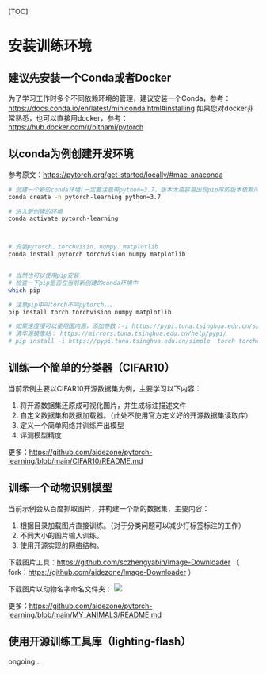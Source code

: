 [TOC]


# 安装训练环境

## 建议先安装一个Conda或者Docker

为了学习工作时多个不同依赖环境的管理，建议安装一个Conda，参考：https://docs.conda.io/en/latest/miniconda.html#installing
如果您对docker非常熟悉，也可以直接用docker，参考：https://hub.docker.com/r/bitnami/pytorch


## 以conda为例创建开发环境

参考原文：https://pytorch.org/get-started/locally/#mac-anaconda

```bash
# 创建一个新的conda环境(一定要注意带python=3.7，版本太高容易出现pip库的版本依赖问题)
conda create -n pytorch-learning python=3.7

# 进入新创建的环境
conda activate pytorch-learning



# 安装pytorch、torchvisin、numpy、matplotlib
conda install pytorch torchvision numpy matplotlib


# 当然也可以使用pip安装
# 检查一下pip是否在当前新创建的conda环境中
which pip

# 注意pip中叫torch不叫pytorch。。。
pip install torch torchvision numpy matplotlib

# 如果速度慢可以使用国内源，添加参数：-i https://pypi.tuna.tsinghua.edu.cn/simple
# 清华源镜像站： https://mirrors.tuna.tsinghua.edu.cn/help/pypi/
# pip install -i https://pypi.tuna.tsinghua.edu.cn/simple  torch torchvision numpy matplotlib 


````

## 训练一个简单的分类器（CIFAR10）

当前示例主要以CIFAR10开源数据集为例，主要学习以下内容：
1. 将开源数据集还原成可视化图片，并生成标注描述文件
2. 自定义数据集和数据加载器。（此处不使用官方定义好的开源数据集读取库）
3. 定义一个简单网络并训练产出模型
4. 评测模型精度

更多：https://github.com/aidezone/pytorch-learning/blob/main/CIFAR10/README.md


## 训练一个动物识别模型

当前示例会从百度抓取图片，并构建一个新的数据集，主要内容：
1. 根据目录加载图片直接训练。（对于分类问题可以减少打标签标注的工作）
2. 不同大小的图片输入训练。
3. 使用开源实现的网络结构。

下载图片工具：https://github.com/sczhengyabin/Image-Downloader （ fork：https://github.com/aidezone/Image-Downloader ）

下载图片以动物名字命名文件夹：
![](./resource/img/data_folder.png)

更多：https://github.com/aidezone/pytorch-learning/blob/main/MY_ANIMALS/README.md


## 使用开源训练工具库（lighting-flash）

ongoing...


